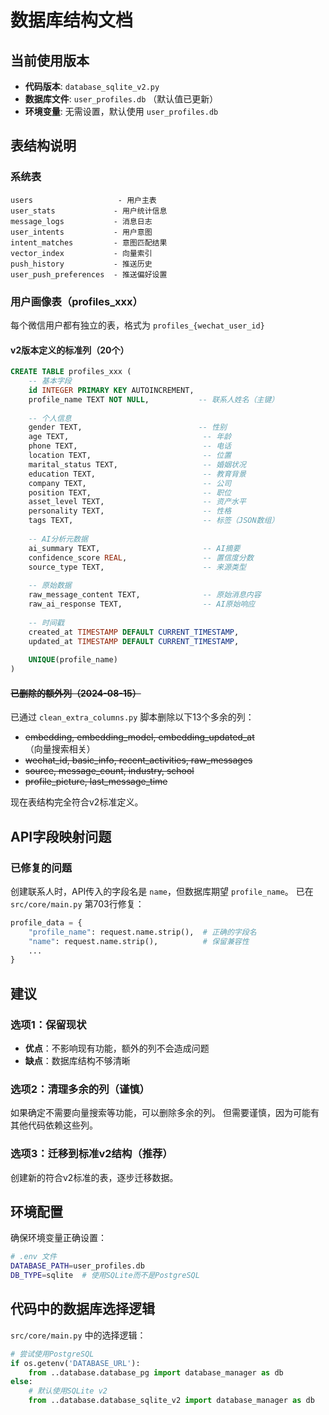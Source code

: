 # 数据库结构文档

## 当前使用版本
- **代码版本**: `database_sqlite_v2.py`
- **数据库文件**: `user_profiles.db` （默认值已更新）
- **环境变量**: 无需设置，默认使用 `user_profiles.db`

## 表结构说明

### 系统表
```
users                   - 用户主表
user_stats             - 用户统计信息
message_logs           - 消息日志
user_intents           - 用户意图
intent_matches         - 意图匹配结果
vector_index           - 向量索引
push_history           - 推送历史
user_push_preferences  - 推送偏好设置
```

### 用户画像表（profiles_xxx）
每个微信用户都有独立的表，格式为 `profiles_{wechat_user_id}`

#### v2版本定义的标准列（20个）
```sql
CREATE TABLE profiles_xxx (
    -- 基本字段
    id INTEGER PRIMARY KEY AUTOINCREMENT,
    profile_name TEXT NOT NULL,           -- 联系人姓名（主键）
    
    -- 个人信息
    gender TEXT,                          -- 性别
    age TEXT,                              -- 年龄
    phone TEXT,                            -- 电话
    location TEXT,                         -- 位置
    marital_status TEXT,                   -- 婚姻状况
    education TEXT,                        -- 教育背景
    company TEXT,                          -- 公司
    position TEXT,                         -- 职位
    asset_level TEXT,                      -- 资产水平
    personality TEXT,                      -- 性格
    tags TEXT,                             -- 标签（JSON数组）
    
    -- AI分析元数据
    ai_summary TEXT,                       -- AI摘要
    confidence_score REAL,                 -- 置信度分数
    source_type TEXT,                      -- 来源类型
    
    -- 原始数据
    raw_message_content TEXT,              -- 原始消息内容
    raw_ai_response TEXT,                  -- AI原始响应
    
    -- 时间戳
    created_at TIMESTAMP DEFAULT CURRENT_TIMESTAMP,
    updated_at TIMESTAMP DEFAULT CURRENT_TIMESTAMP,
    
    UNIQUE(profile_name)
)
```

#### ~~已删除的额外列（2024-08-15）~~
已通过 `clean_extra_columns.py` 脚本删除以下13个多余的列：
- ~~embedding, embedding_model, embedding_updated_at~~ （向量搜索相关）
- ~~wechat_id, basic_info, recent_activities, raw_messages~~ 
- ~~source, message_count, industry, school~~
- ~~profile_picture, last_message_time~~

现在表结构完全符合v2标准定义。

## API字段映射问题

### 已修复的问题
创建联系人时，API传入的字段名是 `name`，但数据库期望 `profile_name`。
已在 `src/core/main.py` 第703行修复：
```python
profile_data = {
    "profile_name": request.name.strip(),  # 正确的字段名
    "name": request.name.strip(),          # 保留兼容性
    ...
}
```

## 建议

### 选项1：保留现状
- **优点**：不影响现有功能，额外的列不会造成问题
- **缺点**：数据库结构不够清晰

### 选项2：清理多余的列（谨慎）
如果确定不需要向量搜索等功能，可以删除多余的列。
但需要谨慎，因为可能有其他代码依赖这些列。

### 选项3：迁移到标准v2结构（推荐）
创建新的符合v2标准的表，逐步迁移数据。

## 环境配置

确保环境变量正确设置：
```bash
# .env 文件
DATABASE_PATH=user_profiles.db
DB_TYPE=sqlite  # 使用SQLite而不是PostgreSQL
```

## 代码中的数据库选择逻辑

`src/core/main.py` 中的选择逻辑：
```python
# 尝试使用PostgreSQL
if os.getenv('DATABASE_URL'):
    from ..database.database_pg import database_manager as db
else:
    # 默认使用SQLite v2
    from ..database.database_sqlite_v2 import database_manager as db
```